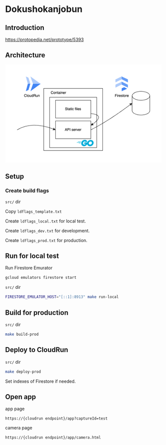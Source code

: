 # Dokushokanjobun

## Introduction
https://protopedia.net/prototype/5393


## Architecture
![](docs/system.png)

## Setup

### Create build flags

`src/` dir

Copy `ldflags_template.txt`

Create `ldflags_local.txt` for local test.

Create `ldflags_dev.txt` for development.

Create `ldflags_prod.txt` for production.


## Run for local test

Run Firestore Emurator

```sh
gcloud emulators firestore start
```

`src/` dir

```sh
FIRESTORE_EMULATOR_HOST="[::1]:8913" make run-local
```


## Build for production
`src/` dir

```sh
make build-prod
```

## Deploy to CloudRun

`src/` dir

```sh
make deploy-prod
```

Set indexes of Firestore if needed.

## Open app

app page

```
https://{cloudrun endpoint}/app?captureId=test
```

camera page

```
https://{cloudrun endpoint}/app/camera.html
```
